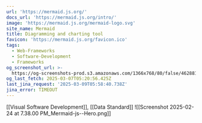 ```yaml
---
url: 'https://mermaid.js.org/'
docs_url: 'https://mermaid.js.org/intro/'
image: 'https://mermaid.js.org/mermaid-logo.svg'
site_name: Mermaid
title: Diagramming and charting tool
favicon: 'https://mermaid.js.org/favicon.ico'
tags:
  - Web-Frameworks
  - Software-Development
  - Frameworks
og_screenshot_url: >-
  https://og-screenshots-prod.s3.amazonaws.com/1366x768/80/false/4628814d9f274c78228026bea6b3839a5098570f52f2e83d1dd2fb52d51981f6.jpeg
og_last_fetch: 2025-03-07T05:20:56.425Z
last_jina_request: '2025-03-09T05:58:40.738Z'
jina_error: TIMEOUT
---
```

[[Visual Software Development]], [[Data Standard]]
![[Screenshot 2025-02-24 at 7.38.00 PM_Mermaid-js--Hero.png]]

